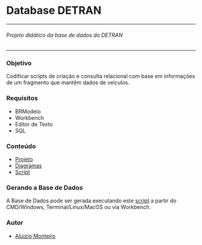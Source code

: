 
#  Database DETRAN

___

###### *Projeto didático da base de dados do DETRAN*
___

### Objetivo

Codificar scripts de criação e consulta relacional com base em informações de um fragmento que mantêm dados de veículos.
 
### Requisitos

* BRModelo
* Workbench
* Editor de Texto
* SQL

### Conteúdo

* [Projeto](https://github.com/aluiziomonteiro/dba-cinema/blob/master/docs/projeto.docx)
* [Diagramas](https://github.com/aluiziomonteiro/dba-cinema/blob/master/diagrama-brmodelo/diagrama.jpg)
* [Script](https://github.com/aluiziomonteiro/dba-cinema/blob/master/schemas/empresacinema2.sql)

### Gerando a Base de Dados

A Base de Dados pode ser gerada executando este [script](https://github.com/aluiziomonteiro/dba-cinema/blob/master/schemas/empresacinema2.sql) a partir do CMD/Windows, Terminal/Linux/MacOS ou via Workbench.



### Autor

* [Aluizio Monteiro](https://www.linkedin.com/in/aluizio-monteiro/)












<br /><br /><br /><br /><br /><br /><br /><br /><br /><br /><br /><br /><br />